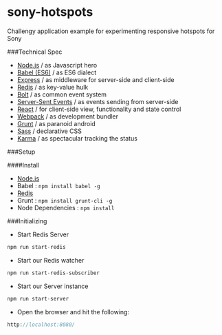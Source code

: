 # sony-hotspots
Challengy application example for experimenting responsive hotspots for Sony

###Technical Spec
* [Node.js](www.nodejs.org) / as Javascript hero
* [Babel (ES6)](http://babel.io) / as ES6 dialect
* [Express](http://expressjs.com) / as middleware for server-side and client-side
* [Redis](http://redis.io) / as key-value hulk
* [Bolt](https://github.com/ecto/bolt) / as common event system
* [Server-Sent Events](https://developer.mozilla.org/en-US/docs/Web/API/Server-sent_events) / as events sending from server-side
* [React](https://facebook.github.io/react/) / for client-side view, functionality and state control
* [Webpack](https://webpack.github.io/) / as development bundler
* [Grunt](http://gruntjs.com/) / as paranoid android 
* [Sass](http://sass-lang.com/) / declarative CSS
* [Karma](https://karma-runner.github.io/0.13/index.html) / as spectacular tracking the status

<!--<img src="http://oi65.tinypic.com/idy4g9.jpg" style="width: 100%;" border="0">-->

###Setup

####Install
* [Node.js](https://nodejs.org/en/download/)
* Babel : ```npm install babel -g```
* [Redis](http://redis.io/download)
* Grunt : ```npm install grunt-cli -g```
* Node Dependencies : ```npm install```

###Initializing

* Start Redis Server

```javascript
npm run start-redis
```

* Start our Redis watcher

```javascript
npm run start-redis-subscriber
```

* Start our Server instance

```javascript
npm run start-server
```

* Open the browser and hit the following:

```javascript
http://localhost:8080/
```
